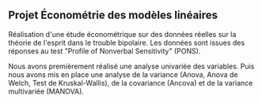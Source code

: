 ## Projet Économétrie des modèles linéaires

Réalisation d'une étude économétrique sur des données réelles sur la théorie de l'esprit dans le trouble bipolaire. Les données sont issues des réponses au test "Profile of Nonverbal Sensitivity" (PONS).

Nous avons premièrement réalisé une analyse univariée des variables. Puis nous avons mis en place une analyse de la variance (Anova, Anova de Welch, Test de Kruskal-Wallis), de la covariance (Ancova) et de la variance multivariée (MANOVA). 

